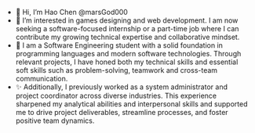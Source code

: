- 👋 Hi, I’m Hao Chen @marsGod000
- 👀 I’m interested in games designing and web development. I am now seeking a software-focused internship or a part-time job where I can contribute my growing technical expertise and collaborative mindset.
- 🌱 I am a Software Engineering student with a solid foundation in programming languages and modern software technologies. Through relevant projects, I have honed both my technical skills and essential soft skills such as problem-solving, teamwork and cross-team communication.
- ✨ Additionally, I previously worked as a system administrator and project coordinator across diverse industries. This experience sharpened my analytical abilities and interpersonal skills and supported me to drive project deliverables, streamline processes, and foster positive team dynamics.

<!---
marsGod000/marsGod000 is a ✨ special ✨ repository because its `README.md` (this file) appears on your GitHub profile.
You can click the Preview link to take a look at your changes.
--->
